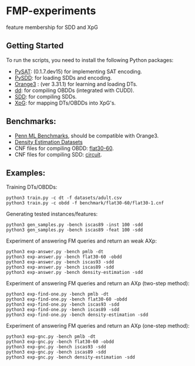# FMP-experiments
feature membership for SDD and XpG

## Getting Started
To run the scripts, you need to install the following Python packages:
- [PySAT](https://github.com/pysathq/pysat): (0.1.7.dev15) for implementing SAT encoding.
- [PySDD](https://github.com/wannesm/PySDD): for loading SDDs and encoding.
- [Orange3](https://github.com/biolab/orange3) : (ver 3.31.1) for learning and loading DTs.
- [dd](https://github.com/tulip-control/dd): for compiling OBDDs (integrated with CUDD).
- [SDD](http://reasoning.cs.ucla.edu/sdd/): for compiling SDDs.
- [XpG](https://github.com/yizza91/xpg): for mapping DTs/OBDDs into XpG's.

## Benchmarks:
* [Penn ML Benchmarks](https://epistasislab.github.io/pmlb/), should be compatible with Orange3.
* [Density Estimation Datasets](https://github.com/UCLA-StarAI/Density-Estimation-Datasets)
* CNF files for compiling OBDD: [flat30-60](https://www.cs.ubc.ca/~hoos/SATLIB/benchm.html).
* CNF files for compiling SDD: [circuit](http://www.cril.univ-artois.fr/KC/benchmarks.html).

## Examples:
Training DTs/OBDDs:
```
python3 train.py -c dt -f datasets/adult.csv
python3 train.py -c obdd -f benchmark/flat30-60/flat30-1.cnf
```
Generating tested instances/features:
```
python3 gen_samples.py -bench iscas89 -inst 100 -sdd
python3 gen_samples.py -bench iscas89 -feat 100 -sdd
```
Experiment of answering FM queries and return an weak AXp:
```
python3 exp-answer.py -bench pmlb -dt
python3 exp-answer.py -bench flat30-60 -obdd
python3 exp-answer.py -bench iscas93 -sdd
python3 exp-answer.py -bench iscas89 -sdd
python3 exp-answer.py -bench density-estimation -sdd
```
Experiment of answering FM queries and return an AXp (two-step method):
```
python3 exp-find-one.py -bench pmlb -dt
python3 exp-find-one.py -bench flat30-60 -obdd
python3 exp-find-one.py -bench iscas93 -sdd
python3 exp-find-one.py -bench iscas89 -sdd
python3 exp-find-one.py -bench density-estimation -sdd
```
Experiment of answering FM queries and return an AXp (one-step method):
```
python3 exp-gnc.py -bench pmlb -dt
python3 exp-gnc.py -bench flat30-60 -obdd
python3 exp-gnc.py -bench iscas93 -sdd
python3 exp-gnc.py -bench iscas89 -sdd
python3 exp-gnc.py -bench density-estimation -sdd
```
